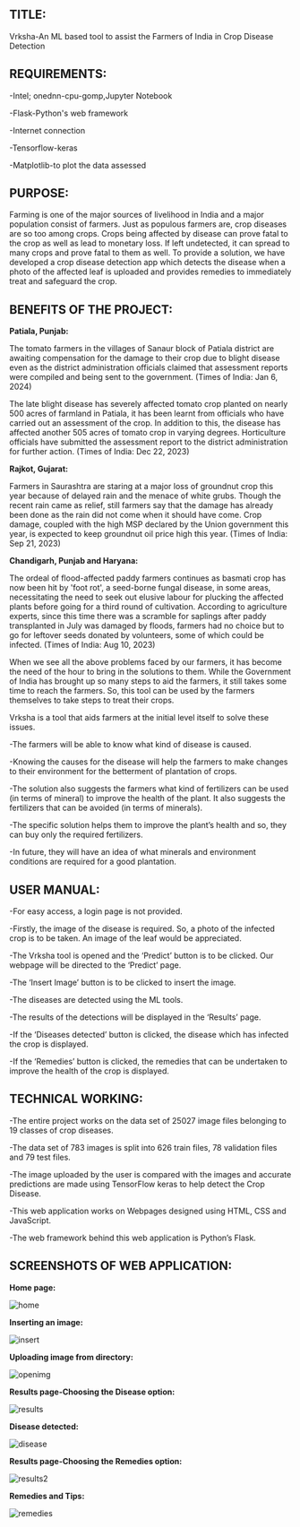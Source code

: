 ## TITLE:  

Vrksha-An ML based tool to assist the Farmers of India in Crop Disease Detection 

 

## REQUIREMENTS: 

-Intel; onednn-cpu-gomp,Jupyter Notebook 

-Flask-Python's web framework 

-Internet connection 

-Tensorflow-keras 

-Matplotlib-to plot the data assessed 

 

## PURPOSE: 

Farming is one of the major sources of livelihood in India and a major population consist of farmers. Just as populous farmers are, crop diseases are so too among crops.
Crops being affected by disease can prove fatal to the crop as well as lead to monetary loss. If left undetected, it can spread to many crops and prove fatal to them as well. To provide a solution, we have 
developed a crop disease detection app which detects the disease when a photo of the affected leaf is uploaded and provides remedies to immediately treat and safeguard the crop. 

 

## BENEFITS OF THE PROJECT: 
<b>Patiala, Punjab: </b>  

The tomato farmers in the villages of Sanaur block of Patiala district are awaiting compensation for the damage to their crop due to blight disease even as the district administration officials claimed that 
assessment reports were compiled and being sent to the government. 
(Times of India: Jan 6, 2024) 

 
The late blight disease has severely affected tomato crop planted on nearly 500 acres of farmland in Patiala, it has been learnt from officials who have carried out an assessment of the crop. In addition to this,
the disease has affected another 505 acres of tomato crop in varying degrees. Horticulture officials have submitted the assessment report to the district administration for further action. 
(Times of India: Dec 22, 2023) 

<b>Rajkot, Gujarat: </b> 

Farmers in Saurashtra are staring at a major loss of groundnut crop this year because of delayed rain and the menace of white grubs. Though the recent rain came as relief, still farmers say that the damage has 
already been done as the rain did not come when it should have come. Crop damage, coupled with the high MSP declared by the Union government this year, is expected to keep groundnut oil price high this year. 
(Times of India: Sep 21, 2023) 

<b>Chandigarh, Punjab and Haryana: </b>

The ordeal of flood-affected paddy farmers continues as basmati crop has now been hit by 'foot rot', a seed-borne fungal disease, in some areas, necessitating the need to seek out elusive labour for plucking the
affected plants before going for a third round of cultivation. According to agriculture experts, since this time there was a scramble for saplings after paddy transplanted in July was damaged by floods, farmers 
had no choice but to go for leftover seeds donated by volunteers, some of which could be infected. 
(Times of India: Aug 10, 2023)  

 
When we see all the above problems faced by our farmers, it has become the need of the hour to bring in the solutions to them. While the Government of India has brought up so many steps to aid the farmers, it 
still takes some time to reach the farmers. So, this tool can be used by the farmers themselves to take steps to treat their crops. 

 
Vrksha is a tool that aids farmers at the initial level itself to solve these issues. 

-The farmers will be able to know what kind of disease is caused. 

-Knowing the causes for the disease will help the farmers to make changes to their environment for the betterment of plantation of crops. 

-The solution also suggests the farmers what kind of fertilizers can be used (in terms of mineral) to improve the health of the plant. It also suggests the fertilizers that can be avoided (in terms of minerals).  

-The specific solution helps them to improve the plant’s health and so, they can buy only the required fertilizers. 

-In future, they will have an idea of what minerals and environment conditions are required for a good plantation. 


## USER MANUAL: 

-For easy access, a login page is not provided. 

-Firstly, the image of the disease is required. So, a photo of the infected crop is to be taken. An image of the leaf would be appreciated. 

-The Vrksha tool is opened and the ‘Predict’ button is to be clicked. Our webpage will be directed to the ‘Predict’ page. 

-The ‘Insert Image’ button is to be clicked to insert the image. 

-The diseases are detected using the ML tools. 

-The results of the detections will be displayed in the ‘Results’ page. 

-If the ‘Diseases detected’ button is clicked, the disease which has infected the crop is displayed. 

-If the ‘Remedies’ button is clicked, the remedies that can be undertaken to improve the health of the crop is displayed. 

 

## TECHNICAL WORKING: 

 -The entire project works on the data set of 25027 image files belonging to 19 classes of crop diseases. 

-The data set of 783 images is split into 626 train files, 78 validation files and 79 test files. 

-The image uploaded by the user is compared with the images and accurate predictions are made using TensorFlow keras to help detect the Crop Disease. 

-This web application works on Webpages designed using HTML, CSS and JavaScript. 

-The web framework behind this web application is Python’s Flask. 


## SCREENSHOTS OF WEB APPLICATION:

<b>Home page: </b>

![home](https://github.com/C-V-Malavika/Tech-Divas/assets/34850110/6d41644c-9e14-49e8-aff1-e6ee241a99d3)

<b>Inserting an image: </b>

![insert](https://github.com/C-V-Malavika/Tech-Divas/assets/34850110/55de2046-b22f-42d1-a337-49c23537b946)

<b>Uploading image from directory: </b>

![openimg](https://github.com/C-V-Malavika/Tech-Divas/assets/34850110/b1fb42d5-060e-4b1f-bf84-8156fe134d1e)

<b>Results page-Choosing the Disease option: </b>

![results](https://github.com/C-V-Malavika/Tech-Divas/assets/34850110/99cfcd79-abc2-4c46-8357-3eef4b9c3e46)

<b>Disease detected: </b>

![disease](https://github.com/C-V-Malavika/Tech-Divas/assets/34850110/67b51dbe-7d93-4b1f-9beb-88e0cef81d5d)

<b>Results page-Choosing the Remedies option: </b>

![results2](https://github.com/C-V-Malavika/Tech-Divas/assets/34850110/f9edef46-d69a-4bba-9faa-69adfdd506b2)

<b>Remedies and Tips: </b>

![remedies](https://github.com/C-V-Malavika/Tech-Divas/assets/34850110/e7a669a1-cb1e-476c-87f4-63556aa95b39)
